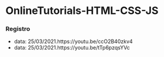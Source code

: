 # OnlineTutorials-HTML-CSS-JS


### Registro

<ul>
    <li>data: 25/03/2021.https://youtu.be/ccO2B40zkv4</li>
     <li>data: 25/03/2021.https://youtu.be/tTp6pzqsYVc</li>
</ul>